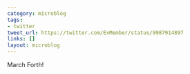 ```yaml
---
category: microblog
tags:
- twitter
tweet_url: https://twitter.com/ExMember/status/9987914897
links: []
layout: microblog
---
```

March Forth!
